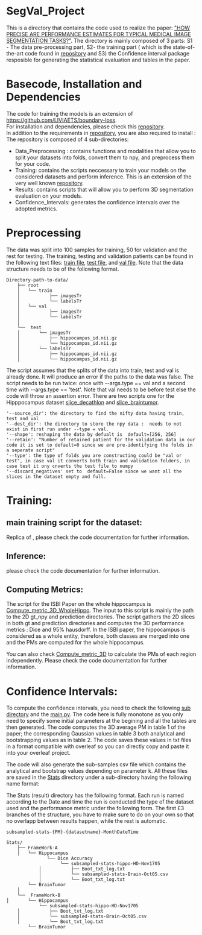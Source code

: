 # SegVal_Project
This is a directory that contains the code used to realize the paper:  ["HOW PRECISE ARE PERFORMANCE ESTIMATES FOR TYPICAL MEDICAL IMAGE
SEGMENTATION TASKS?"](https://github.com/rosanajurdi/SegVal/edit/master). The directory is mainly composed of 3 parts: S1 - The data pre-processing part, 
S2- the training part ( which is the state-of-the-art code found in [repository](https://github.com/LIVIAETS/boundary-loss) and S3) the Confidence interval package 
resposible for generating the statistical evaluation and tables in the paper. 

# Basecode, Installation and Dependencies  
The code for training the models is an extension of https://github.com/LIVIAETS/boundary-loss. \
For installation and dependencies, please check this [repository](https://github.com/LIVIAETS/boundary-loss). \
In addition to the requirements in [repository](https://github.com/LIVIAETS/boundary-loss), you are also required to install : \
The repository is composed of 4 sub-directories: 
- Data_Preprocessing : contains functions and modalities that allow you to split your datasets into folds, convert them to npy, and preprocess them for your code.
- Training: contains the scripts neccessary to train your models on the considered datasets and perform inference. This is an extension of the very well known [repository](https://github.com/LIVIAETS/boundary-loss). 
- Results: contains scripts that will allow you to perform 3D segmentation evaluation on your models.
- Confidence_Intervals: generates the confidence intervals over the adopted metrics.


# Preprocessing
The data was split into 100 samples for training, 50 for validation and the rest for testing. The training, testing and validation patients can be found
in the following text files: [train file](), [test file](), and [val file](). Note that the data structure needs to be of the following format. 

```
Directory-path-to-data/
    ├── root
    │   └── train
    │           ├── imagesTr
    │           └── labelsTr
    │   └── val
    │           ├── imagesTr
    │           └── labelsTr
    │       
    └──  test
    │       └── imagesTr
    │           ├── hippocampus_id.nii.gz
    │           └── hippocampus_id.nii.gz
    │       └── labelsTr
    │           ├── hippocampus_id.nii.gz
    │           └── hippocampus_id.nii.gz

```
The script assumes that the splits of the data into train, test and val is already done. It will produce an error if the paths to the 
data was false. The script needs to be run twice: once with --args.type == val and a second time with --args.type == 'test'. 
Note that val needs to be before test else the code will throw an assertion error.  There are two scripts one for the Hipppocampus dataset
[slice_decathlon]() and [slice_braintumor]().

```
'--source_dir': the directory to find the nifty data having train, test and val                
'--dest_dir': the directory to store the npy data :  needs to not exist in first run under --type = val.                  
'--shape': reshaping the data by defualt is  default=[256, 256]
'--retain': "Number of retained patient for the validation data in our code it is set to default=0 since we are pre-identifying the folds in a seperate script"
'--type': the type of folds you are constructing could be "val or test", in case val it converts both train and validation folders, in case test it ony cnverts the test file to numpy 
'--discard_negatives' set to  default=False since we want all the slices in the dataset empty and full. 
```

# Training: 
## main training script for the dataset: 

Replica of [](), please check the code documentation for further information. 
## Inference: 
please check the code documentation for further information.

## Computing Metrics:  
The script for the ISBI Paper on the whole hippocampus is [Compute_metric_3D_WholeHippo]().
The input to this script is mainly the path to the 2D gt_npy and prediction directories. The script gathers the 2D slices in both gt and 
prediction directories and computes the 3D performance metrics : Dice and 95% hausdorff. In the ISBI paper, the hippocampus is considered 
as a whole entity, therefore, both classes are merged into one and the PMs are computed for the whole hippocampus. 

You can also check [Compute_metric_3D]() to calculate the PMs of each region independently. Please check the code documentation for
further information.

# Confidence Intervals: 

To compute the confidence intervals, you need to check the following [sub directory]() and the [main.py](). The code here is 
fully monotone as you only need to specify some initial parameters at the begining and all the tables are then generated. 
The code computes the 3D average PM in table 1 of the paper; the corresponding Gaussian values in table 3 both analytical and 
bootstrapping values as in table 2. The code saves these values in txt files in a format compatible with overleaf so you 
can directly copy and paste it into your overleaf project. 

The code will also generate the sub-samples csv file which contains the analytical and bootstrap values depending on 
parameter k. All these files are saved in the [Stats]() directory under a sub-directory having the following name format:

The Stats (result) directory has the following format. Each run is named according to the Date and time the run is conducted 
the type of the dataset used and the performance metric under the following form. The first £3 branches of the structure, 
you have to make sure to do on your own so that no overlapp between results happen, while the rest is automatic. 
```
subsampled-stats-{PM}-{datasetname}-MonthDateTime
```


```
Stats/
    ├── FrameWork-A
    │   └── Hippocampus
               └── Dice Accuracy
                    └── subsampled-stats-hippo-HD-Nov1705   
            │           ├── Boot_txt_log.txt
            │           └── subsampled-stats-Brain-Oct05.csv
            │           └── Boot_txt_log.txt
        └── BrainTumor
    │       
    └──  FrameWork-B
│       └── Hippocampus
            └── subsampled-stats-hippo-HD-Nov1705   
    │           ├── Boot_txt_log.txt
    │           └── subsampled-stats-Brain-Oct05.csv
    │           └── Boot_txt_log.txt
        └── BrainTumor


```
